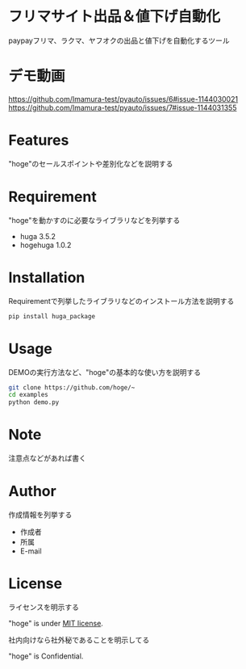 # フリマサイト出品＆値下げ自動化
 
paypayフリマ、ラクマ、ヤフオクの出品と値下げを自動化するツール
 
# デモ動画
 https://github.com/Imamura-test/pyauto/issues/6#issue-1144030021
 https://github.com/Imamura-test/pyauto/issues/7#issue-1144031355

 
# Features
 
"hoge"のセールスポイントや差別化などを説明する
 
# Requirement
 
"hoge"を動かすのに必要なライブラリなどを列挙する
 
* huga 3.5.2
* hogehuga 1.0.2
 
# Installation
 
Requirementで列挙したライブラリなどのインストール方法を説明する
 
```bash
pip install huga_package
```
 
# Usage
 
DEMOの実行方法など、"hoge"の基本的な使い方を説明する
 
```bash
git clone https://github.com/hoge/~
cd examples
python demo.py
```
 
# Note
 
注意点などがあれば書く
 
# Author
 
作成情報を列挙する
 
* 作成者
* 所属
* E-mail
 
# License
ライセンスを明示する
 
"hoge" is under [MIT license](https://en.wikipedia.org/wiki/MIT_License).
 
社内向けなら社外秘であることを明示してる
 
"hoge" is Confidential.
